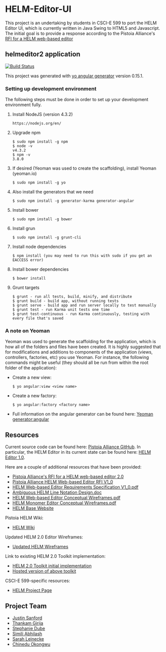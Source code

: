 # HELM-Editor-UI

This project is an undertaking by students in CSCI-E 599 to port the HELM Editor UI, which is currently written in Java Swing to HTML5 and Javascript. The initial goal is to provide a response according to the Pistoia Alliance's [RFI for a HELM web-based editor](http://www.pistoiaalliance.org/rfi-published-helm-web-based-editor/)

## helmeditor2 application

[![Build Status](https://travis-ci.org/CSCIE-599/HELM-Editor-UI.svg?branch=master)](https://travis-ci.org/CSCIE-599/HELM-Editor-UI)

This project was generated with [yo angular generator](https://github.com/yeoman/generator-angular) version 0.15.1.

### Setting up development environment

The following steps must be done in order to set up your development environment fully.

1. Install NodeJS (version 4.3.2)

    ```
    https://nodejs.org/en/
    ```
2. Upgrade npm 

    ```
    $ sudo npm install -g npm  
    $ node -v  
    v4.3.2  
    $ npm -v  
    3.8.0
    ```
3. If desired (Yeoman was used to create the scaffolding), install Yeoman (yeoman.io)

    ```
    $ sudo npm install -g yo
    ```
4. Also install the generators that we need

    ```
    $ sudo npm install -g generator-karma generator-angular
    ```
5. Install bower

    ```
    $ sudo npm install -g bower
    ```
6. Install grun

    ```
    $ sudo npm install -g grunt-cli
    ```
7. Install node dependencies

    ```
    $ npm install (you may need to run this with sudo if you get an EACCESS error)
    ```
8. Install bower dependencies

    ```
    $ bower install
    ```
9. Grunt targets

    ```
    $ grunt - run all tests, build, minify, and distribute
    $ grunt build - build app, without running tests
    $ grunt serve - build app and run server locally to test manually
    $ grunt test - run Karma unit tests one time
    $ grunt test-continuous - run Karma continuously, testing with every file that's saved
    ```

### A note on Yeoman

Yeoman was used to generate the scaffolding for the application, which is how all of the folders and files have been created. It is highly suggested that for modifications and additions to components of the application (views, controllers, factories, etc) you use Yeoman. For instance, the following commands might be useful (they should all be run from within the root folder of the application):

  - Create a new view:

    ```
    $ yo angular:view <view name>
    ```
  - Create a new factory:

    ```
    $ yo angular:factory <factory name>
    ```
  - Full information on the angular generator can be found here: [Yeoman generator:angular](https://github.com/yeoman/generator-angular)

## Resources

Current source code can be found here: [Pistoia Alliance GitHub](https://github.com/PistoiaHELM).
In particular, the HELM Editor in its current state can be found here: [HELM Editor 1.0](https://github.com/PistoiaHELM/HELMEditor).

Here are a couple of additional resources that have been provided:

  - [Pistoia Alliance's RFI for a HELM web-based editor 2.0](http://www.pistoiaalliance.org/rfi-published-helm-web-based-editor/)
  - [Pistoia Alliance HELM Web-based Editor RFI V1_0](https://drive.google.com/file/d/0BybDwk56P1wFQWZwXzk1bGpBUG8/view?usp=sharing)
  - [HELM Web-based Editor Requirements Specification V1_0.pdf](https://drive.google.com/file/d/0BybDwk56P1wFcC0yMEhtVk5rbjg/view?usp=sharing)
  - [Ambiguous HELM Line Notation Design.doc](https://drive.google.com/file/d/0BybDwk56P1wFSS0zVi1zWEtHZVU/view?usp=sharing)
  - [HELM Web-based Editor Conceptual Wireframes.pdf](https://drive.google.com/file/d/0BybDwk56P1wFd1UxcmlXVTdxa00/view?usp=sharing)
  - [HELM Monomer Editor Conceptual Wireframes.pdf](https://drive.google.com/file/d/0BybDwk56P1wFdVlDLXFmeDB5Zkk/view?usp=sharing)
  - [HELM Base Website](http://www.pistoiaalliance.org/projects/active-projects/hierarchical-editing-language-for-macromolecules-helm/)

Pistoia HELM Wiki: 

  - [HELM Wiki](https://pistoiaalliance.atlassian.net/wiki/display/PUB/HELM+Resources)

Updated HELM 2.0 Editor Wireframes:

  - [Updated HELM Wireframes](https://drive.google.com/file/d/0BzWuaNlFrlmkaEQ1cFpCYjRhMnhXdzRndFdZbTJ6MkR0dlFN/view?usp=sharing)

Link to existing HELM 2.0 Toolkit implementation:

  - [HELM 2.0 Toolkit initial implementation](https://github.com/MarkusWeisser)
  - [Hosted version of above toolkit](http://104.236.250.11:8080/WebService/HowToUse.html)

CSCI-E 599-specific resources:

  - [HELM Project Page](https://canvas.harvard.edu/courses/8360/pages/helm-project)

## Project Team

  - [Justin Sanford](https://github.com/jsanford8)
  - [Thankam Girija](https://github.com/thankam)
  - [Stephanie Dube](https://github.com/stephdube)
  - [Simili Abhilash](https://github.com/sabhilash)
  - [Sarah Leinecke](https://github.com/SarahL88)
  - [Chinedu Okongwu](https://github.com/cokongwu)
